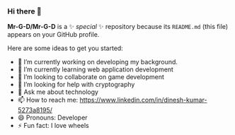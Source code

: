 ### Hi there 👋

**Mr-G-D/Mr-G-D** is a ✨ _special_ ✨ repository because its `README.md` (this file) appears on your GitHub profile.

Here are some ideas to get you started:

- 🔭 I’m currently working on developing my background.
- 🌱 I’m currently learning web application development
- 👯 I’m looking to collaborate on game development
- 🤔 I’m looking for help with cryptography
- 💬 Ask me about technology
- 📫 How to reach me: https://www.linkedin.com/in/dinesh-kumar-5273a8195/
- 😄 Pronouns: Developer
- ⚡ Fun fact: I love wheels
